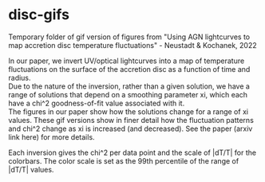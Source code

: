 # disc-gifs
Temporary folder of gif version of figures from "Using AGN lightcurves to map accretion disc temperature fluctuations" - Neustadt &amp; Kochanek, 2022

In our paper, we invert UV/optical lightcurves into a map of temperature fluctuations on the surface of the accretion disc as a function of time and radius.  
Due to the nature of the inversion, rather than a given solution, we have a range of solutions that depend on a smoothing parameter xi,
which each have a chi^2 goodness-of-fit value associated with it.  
The figures in our paper show how the solutions change for a range of xi values.
These gif versions show in finer detail how the fluctuation patterns and chi^2 change as xi is increased (and decreased).
See the paper (arxiv link here) for more details.

Each inversion gives the chi^2 per data point and the scale of |dT/T| for the colorbars.
The color scale is set as the 99th percentile of the range of |dT/T| values.
